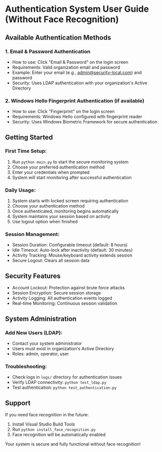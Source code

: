 # Authentication System User Guide (Without Face Recognition)

## Available Authentication Methods

### 1. Email & Password Authentication
- How to use: Click "Email & Password" on the login screen
- Requirements: Valid organization email and password
- Example: Enter your email (e.g., admin@security-local.com) and password
- Security: Uses LDAP authentication with your organization's Active Directory

### 2. Windows Hello Fingerprint Authentication (if available)
- How to use: Click "Fingerprint" on the login screen
- Requirements: Windows Hello configured with fingerprint reader
- Security: Uses Windows Biometric Framework for secure authentication

## Getting Started

### First Time Setup:
1. Run `python main.py` to start the secure monitoring system
2. Choose your preferred authentication method
3. Enter your credentials when prompted
4. System will start monitoring after successful authentication

### Daily Usage:
1. System starts with locked screen requiring authentication
2. Choose your authentication method
3. Once authenticated, monitoring begins automatically
4. System maintains your session based on activity
5. Use logout option when finished

### Session Management:
- Session Duration: Configurable timeout (default: 8 hours)
- Idle Timeout: Auto-lock after inactivity (default: 30 minutes)  
- Activity Tracking: Mouse/keyboard activity extends session
- Secure Logout: Clears all session data

## Security Features

- Account Lockout: Protection against brute force attacks
- Session Encryption: Secure session storage
- Activity Logging: All authentication events logged
- Real-time Monitoring: Continuous session validation

## System Administration

### Add New Users (LDAP):
- Contact your system administrator
- Users must exist in organization's Active Directory
- Roles: admin, operator, user

### Troubleshooting:
- Check logs in `logs/` directory for authentication issues
- Verify LDAP connectivity: `python test_ldap.py`
- Test authentication: `python test_authentication.py`

## Support

If you need face recognition in the future:
1. Install Visual Studio Build Tools
2. Run `python install_face_recognition.py`
3. Face recognition will be automatically enabled

Your system is secure and fully functional without face recognition!
